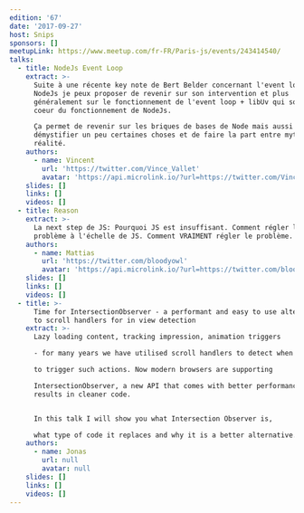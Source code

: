 ```yaml
---
edition: '67'
date: '2017-09-27'
host: Snips
sponsors: []
meetupLink: https://www.meetup.com/fr-FR/Paris-js/events/243414540/
talks:
  - title: NodeJs Event Loop
    extract: >-
      Suite à une récente key note de Bert Belder concernant l'event loop de
      NodeJs je peux proposer de revenir sur son intervention et plus
      généralement sur le fonctionnement de l'event loop + libUv qui sont au
      coeur du fonctionnement de NodeJs.

      Ça permet de revenir sur les briques de bases de Node mais aussi de
      démystifier un peu certaines choses et de faire la part entre mythes et
      réalité.
    authors:
      - name: Vincent
        url: 'https://twitter.com/Vince_Vallet'
        avatar: 'https://api.microlink.io/?url=https://twitter.com/Vince_Vallet&embed=image.url'
    slides: []
    links: []
    videos: []
  - title: Reason
    extract: >-
      La next step de JS: Pourquoi JS est insuffisant. Comment régler le
      problème à l'échelle de JS. Comment VRAIMENT régler le problème.
    authors:
      - name: Mattias
        url: 'https://twitter.com/bloodyowl'
        avatar: 'https://api.microlink.io/?url=https://twitter.com/bloodyowl&embed=image.url'
    slides: []
    links: []
    videos: []
  - title: >-
      Time for IntersectionObserver - a performant and easy to use alternative
      to scroll handlers for in view detection
    extract: >-
      Lazy loading content, tracking impression, animation triggers

      - for many years we have utilised scroll handlers to detect when

      to trigger such actions. Now modern browsers are supporting

      IntersectionObserver, a new API that comes with better performance, and
      results in cleaner code.


      In this talk I will show you what Intersection Observer is,

      what type of code it replaces and why it is a better alternative.
    authors:
      - name: Jonas
        url: null
        avatar: null
    slides: []
    links: []
    videos: []
---
```

